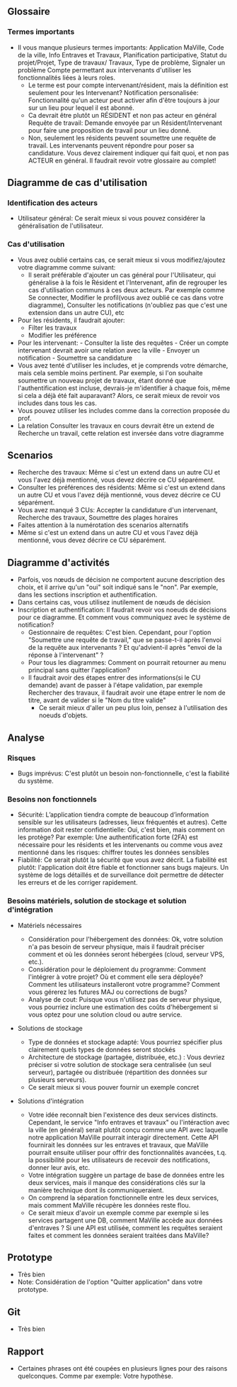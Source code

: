 ## Glossaire

### Termes importants
- Il vous manque plusieurs termes importants: Application MaVille, Code de la ville, Info Entraves et Travaux, Planification participative, Statut du projet/Projet, Type de travaux/ Travaux, Type de problème, Signaler un problème
Compte permettant aux intervenants d'utiliser les fonctionnalités liées à leurs roles.
  - Le terme est pour compte intervenant/résident, mais la définition est seulement pour les Intervenant?
Notification personalisée:
  Fonctionnalité qu'un acteur peut activer afin d'être toujours à jour sur un lieu pour lequel il est abonné.
  - Ca devrait être plutôt un RÉSIDENT et non pas acteur en général
Requête de travail: 
  Demande envoyée par un Résident/Intervenant pour faire une proposition de travail pour un lieu donné.
  - Non, seulement les résidents peuvent soumettre une requête de travail. Les intervenants peuvent répondre pour poser sa candidature.
Vous devez clairement indiquer qui fait quoi, et non pas ACTEUR en général.
Il faudrait revoir votre glossaire au complet!

## Diagramme de cas d'utilisation

### Identification des acteurs
- Utilisateur général: Ce serait mieux si vous pouvez considérer la généralisation de l'utilisateur. 

### Cas d'utilisation
  - Vous avez oublié certains cas, ce serait mieux si vous modifiez/ajoutez votre diagramme comme suivant:
    - Il serait préférable d'ajouter un cas général pour l'Utilisateur, qui généralise à la fois le Résident et l'Intervenant, afin de regrouper les cas d'utilisation communs à ces deux acteurs. Par exemple comme Se connecter, Modifier le profil(vous avez oublié ce cas dans votre diagramme), Consulter les notifications (n'oubliez pas que c'est une extension dans un autre CU), etc
   - Pour les résidents, il faudrait ajouter:
     - Filter les travaux
     - Modifier les préférence
   - Pour les intervenant:
    - Consulter la liste des requêtes
    - Créer un compte intervenant devrait avoir une relation avec la ville
    - Envoyer un notification
    - Soumettre sa candidature 
   - Vous avez tenté d'utiliser les includes, et je comprends votre démarche, mais cela semble moins pertinent. Par exemple, si l'on souhaite soumettre un nouveau projet de travaux, étant donné que l'authentification est incluse, devrais-je m'identifier à chaque fois, même si cela a déjà été fait auparavant? Alors, ce serait mieux de revoir vos includes dans tous les cas. 
   - Vous pouvez utiliser les includes comme dans la correction proposée du prof.
   - La relation Consulter les travaux en cours devrait être un extend de Recherche un travail, cette relation est inversée dans votre diagramme

## Scenarios
  - Recherche des travaux: Même si c'est un extend dans un autre CU et vous l'avez déjà mentionné, vous devez décrire ce CU séparément.
  - Consulter les préférences des résidents: Même si c'est un extend dans un autre CU et vous l'avez déjà mentionné, vous devez décrire ce CU séparément.
- Vous avez manqué 3 CUs: Accepter la candidature d'un intervenant, Recherche des travaux, Soumettre des plages horaires
- Faites attention à la numérotation des scenarios alternatifs
- Même si c'est un extend dans un autre CU et vous l'avez déjà mentionné, vous devez décrire ce CU séparément.

## Diagramme d'activités
   - Parfois, vos nœuds de décision ne comportent aucune description des choix, et il arrive qu'un "oui" soit indiqué sans le "non". Par exemple, dans les sections inscription et authentification.
   - Dans certains cas, vous utilisez inutilement de nœuds de décision
- Inscription et authentification: Il faudrait revoir vos noeuds de décisions pour ce diagramme. Et comment vous communiquez avec le système de notification?
   - Gestionnaire de requêtes: C'est bien. Cependant, pour l'option "Soumettre une requête de travail," que se passe-t-il après l'envoi de la requête aux intervenants ? Et qu'advient-il après "envoi de la réponse à l'intervenant" ?
  - Pour tous les diagrammes: Comment on pourrait retourner au menu principal sans quitter l'application?
  - Il faudrait avoir des étapes entrer des informations(si le CU demande) avant de passer à l'étape validation, par exemple Rechercher des travaux, il faudrait avoir une étape entrer le nom de titre, avant de valider si le "Nom du titre valide"
    - Ce serait mieux d'aller un peu plus loin, pensez à l'utilisation des noeuds d'objets.
 
## Analyse

### Risques
  - Bugs imprévus: C'est plutôt un besoin non-fonctionnelle, c'est la fiabilité du système.

### Besoins non fonctionnels
  - Sécurité: L’application tiendra compte de beaucoup d’information sensible sur les utilisateurs (adresses, lieux fréquentés et autres). Cette information doit rester confidentielle: Oui, c'est bien, mais comment on les protège? Par exemple: Une authentification forte (2FA) est nécessaire pour les résidents et les intervenants ou comme vous avez mentionné dans les risques: chiffrer toutes les données sensibles 
  - Fiabilité: Ce serait plutôt la sécurité que vous avez décrit. La fiabilité est plutôt: l'application doit être fiable et fonctionner sans bugs majeurs. Un système de logs détaillés et de surveillance doit permettre de détecter les erreurs et de les corriger rapidement.

### Besoins matériels, solution de stockage et solution d'intégration

- Matériels nécessaires 
  - Considération pour l'hébergement des données: Ok, votre solution n'a pas besoin de serveur physique, mais il faudrait préciser comment et où les données seront hébergées (cloud, serveur VPS, etc.).
  - Considération pour le déploiement du programme: Comment l'intégrer à votre projet? Où et comment elle sera déployée? Comment les utilisateurs installeront votre programme? Comment vous gérerez les futures MAJ ou corrections de bugs?
  - Analyse de cout: Puisque vous n'utilisez pas de serveur physique, vous pourriez inclure une estimation des coûts d'hébergement si vous optez pour une solution cloud ou autre service.

- Solutions de stockage 
  - Type de données et stockage adapté: Vous pourriez spécifier plus clairement quels types de données seront stockés
  - Architecture de stockage (partagée, distribuée, etc.) : Vous devriez préciser si votre solution de stockage sera centralisée (un seul serveur), partagée ou distribuée (répartition des données sur plusieurs serveurs). 
  - Ce serait mieux si vous pouver fournir un exemple concret

- Solutions d'intégration
  - Votre idée reconnaît bien l'existence des deux services distincts. Cependant, le service "Info entraves et travaux" ou l'intéraction avec la ville (en général) serait plutôt conçu comme une API avec laquelle notre application MaVille pourrait interagir directement. Cette API fournirait les données sur les entraves et travaux, que MaVille pourrait ensuite utiliser pour offrir des fonctionnalités avancées, t.q. la possibilité pour les utilisateurs de recevoir des notifications, donner leur avis, etc.
  - Votre intégration suggère un partage de base de données entre les deux services, mais il manque des considérations clés sur la manière technique dont ils communiqueraient.
  - On comprend la séparation fonctionnelle entre les deux services, mais comment MaVille récupère les données reste flou.
  - Ce serait mieux d'avoir un exemple comme par exemple si les services partagent une DB, comment MaVille accède aux données d'entraves ? Si une API est utilisée, comment les requêtes seraient faites et comment les données seraient traitées dans MaVille?

## Prototype
  - Très bien
  - Note: Considération de l'option "Quitter application" dans votre prototype.

## Git

- Très bien

## Rapport
  - Certaines phrases ont été coupées en plusieurs lignes pour des raisons quelconques. Comme par exemple: Votre hypothèse.